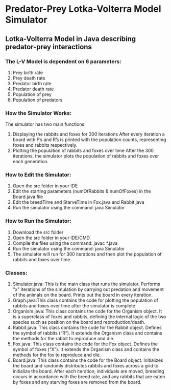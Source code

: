 # Predator-Prey Lotka-Volterra Model Simulator
## Lotka-Volterra Model in Java describing predator-prey interactions
### The L-V Model is dependent on 6 parameters:
1. Prey birth rate
2. Prey death rate
3. Predator birth rate
4. Predator death rate
5. Population of prey
6. Population of predators

### How the Simulator Works:
The simulator has two main functions:
1. Displaying the rabbits and foxes for 300 iterations 
   After every iteration a board with F’s and R’s is printed with the population counts, representing foxes and rabbits respectively.
2. Plotting the population of rabbits and foxes over time
   After the 300 iterations, the simulator plots the population of rabbits and foxes over each generation.

### How to Edit the Simulator:
1. Open the src folder in your IDE
2. Edit the starting parameters (numOfRabbits & numOfFoxes) in the Board.java file
3. Edit the breedTime and StarveTime in Fox.java and Rabbit.java
4. Run the simulator using the command: java Simulator

### How to Run the Simulator:
1. Download the src folder
2. Open the src folder in your IDE/CMD
3. Compile the files using the command: javac *.java
4. Run the simulator using the command: java Simulator
5. The simulator will run for 300 iterations and then plot the population of rabbits and foxes over time.

### Classes:
1. Simulator.java: This is the main class that runs the simulator. Performs "x" iterations of the simulation by carrying out predation and movement of the animals on the board. Prints out the board in every iteration.
2. Graph.java:This class contains the code for plotting the population of rabbits and foxes over time after the simulator is complete.
3. Organism.java: This class contains the code for the Organism object. It is a superclass of foxes and rabbits, defining the internal logic of the two species such as position on the board and reproduction/death.
4. Rabbit.java: This class contains the code for the Rabbit object. Defines the symbol of rabbits (“R”). It extends the Organism class and contains the methods for the rabbit to reproduce and die.
5. Fox.java: This class contains the code for the Fox object. Defines the symbol of foxes (“X”). It extends the Organism class and contains the methods for the fox to reproduce and die.
6. Board.java: This class contains the code for the Board object. Initializes the board and randomly distributes rabbits and foxes across a grid to initialize the board. After each iteration, individuals are moved, breeding occurs in accordance with the breed rate, and any rabbits that are eaten by foxes and any starving foxes are removed from the board.
